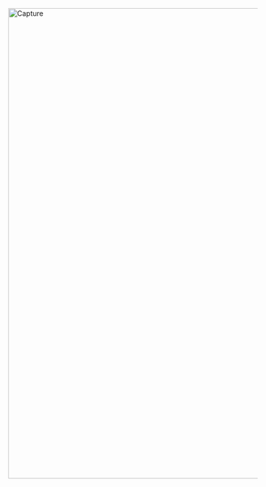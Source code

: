 <img width="949" alt="Capture" src="https://github.com/taimurwaheed/Event-Management-System/assets/115779657/5d639009-376a-4fc8-9b0f-0f76f77af371">
